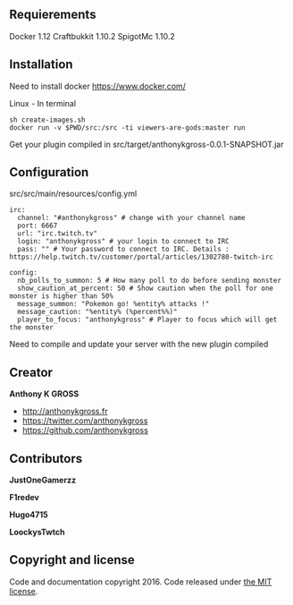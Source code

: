 ## Requierements
Docker 1.12
Craftbukkit 1.10.2
SpigotMc 1.10.2

## Installation
Need to install docker https://www.docker.com/

Linux - In terminal 
```
sh create-images.sh
docker run -v $PWD/src:/src -ti viewers-are-gods:master run
```
Get your plugin compiled in src/target/anthonykgross-0.0.1-SNAPSHOT.jar

## Configuration 
src/src/main/resources/config.yml
```
irc:
  channel: "#anthonykgross" # change with your channel name
  port: 6667
  url: "irc.twitch.tv"
  login: "anthonykgross" # your login to connect to IRC
  pass: "" # Your password to connect to IRC. Details : https://help.twitch.tv/customer/portal/articles/1302780-twitch-irc

config:
  nb_polls_to_summon: 5 # How many poll to do before sending monster
  show_caution_at_percent: 50 # Show caution when the poll for one monster is higher than 50%
  message_summon: "Pokemon go! %entity% attacks !"
  message_caution: "%entity% (%percent%%)"
  player_to_focus: "anthonykgross" # Player to focus which will get the monster
```
Need to compile and update your server with the new plugin compiled

## Creator
**Anthony K GROSS**
- <http://anthonykgross.fr>
- <https://twitter.com/anthonykgross>
- <https://github.com/anthonykgross>

## Contributors

**JustOneGamerzz** 

**F1redev** 

**Hugo4715**

**LoockysTwtch**

## Copyright and license
Code and documentation copyright 2016. Code released under [the MIT license](https://github.com/anthonykgross/viewers-are-gods/blob/master/LICENSE).
